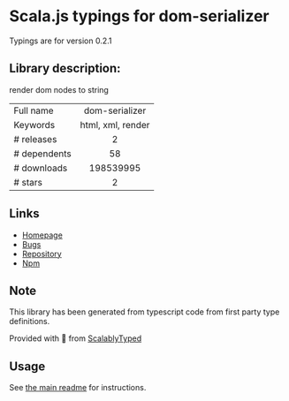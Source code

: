 
# Scala.js typings for dom-serializer

Typings are for version 0.2.1

## Library description:
render dom nodes to string

|                    |                 |
| ------------------ | :-------------: |
| Full name          | dom-serializer |
| Keywords           | html, xml, render |
| # releases         | 2 |
| # dependents       | 58 |
| # downloads        | 198539995 |
| # stars            | 2 |

## Links
- [Homepage](https://github.com/cheeriojs/dom-renderer#readme)
- [Bugs](https://github.com/cheeriojs/dom-renderer/issues)
- [Repository](https://github.com/cheeriojs/dom-renderer)
- [Npm](https://www.npmjs.com/package/dom-serializer)
    


## Note
This library has been generated from typescript code from first party type definitions.

Provided with :purple_heart: from [ScalablyTyped](https://github.com/oyvindberg/ScalablyTyped)

## Usage
See [the main readme](../../readme.md) for instructions.


